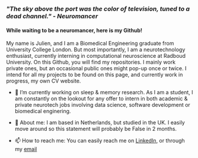 ### _"The sky above the port was the color of television, tuned to a dead channel." - Neuromancer_ 

#### While waiting to be a neuromancer, here is my Github!

My name is Julien, and I am a Biomedical Engineering graduate from University College London.
But most importantly, I am a neurotechnology enthusiast, currently interning in computational neuroscience at Radboud University.
On this Github, you will find my repositories. I mainly work private ones, but an occasional public ones might pop-up once or twice.
I intend for all my projects to be found on this page, and currently work in progress, my own CV website.

- 🔭 I’m currently working on sleep & memory research. As I am a student, I am constantly on the lookout for any offer to intern in both academic & private neurotech jobs involving data science, software development or biomedical enginering.

- 💬 About me: I am based in Netherlands, but studied in the UK. I easily move around so this statement will probably be False in 2 months.

- 📫 How to reach me: You can easily reach me on [LinkedIn](https://www.linkedin.com/in/julien-guerville-a2195b197/), or through my [email](julien.guerville@hotmail.com)


<!--
**TheTestoff/TheTestoff** is a ✨ _special_ ✨ repository because its `README.md` (this file) appears on your GitHub profile.

Here are some ideas to get you started:

- 🔭 I’m currently working on ...
- 🌱 I’m currently learning ...
- 👯 I’m looking to collaborate on ...
- 🤔 I’m looking for help with ...
- 📫 How to reach me: ...
- 😄 Pronouns: ...
- ⚡ Fun fact: ...
-->
